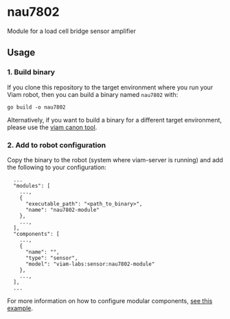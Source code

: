 # nau7802
Module for a load cell bridge sensor amplifier

## Usage

### 1. Build binary

If you clone this repository to the target environment where you run your Viam robot, then you can build a binary named `nau7802` with:

```
go build -o nau7802
```

Alternatively, if you want to build a binary for a different target environment, please use the [viam canon tool](https://github.com/viamrobotics/canon).

### 2. Add to robot configuration

Copy the binary to the robot (system where viam-server is running) and add the following to your configuration:

```
  ...
  "modules": [
    ...,
    {
      "executable_path": "<path_to_binary>",
      "name": "nau7802-module"
    },
    ...,
  ],
  "components": [
    ...,
    {
      "name": "",
      "type": "sensor",
      "model": "viam-labs:sensor:nau7802-module"
    },
    ...,
  ],
  ...
```

For more information on how to configure modular components, [see this example](https://docs.viam.com/services/slam/run-slam-cartographer/#step-1-add-your-rdiplar-as-a-modular-component).
